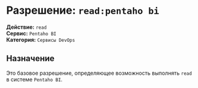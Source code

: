 # Разрешение: `read:pentaho bi`

**Действие:** `read`  
**Сервис:** `Pentaho BI`  
**Категория:** `Сервисы DevOps`

## Назначение
Это базовое разрешение, определяющее возможность выполнять `read` в системе `Pentaho BI`.
